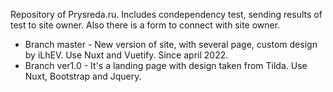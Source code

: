 Repository of Prysreda.ru. Includes condependency test, sending results of test to site owner. Also there is a form to
connect with site owner.

- Branch master - New version of site, with several page, custom design by iLhEV. Use Nuxt and Vuetify. Since april
  2022.
- Branch ver1.0 - It's a landing page with design taken from Tilda. Use Nuxt, Bootstrap and Jquery.
